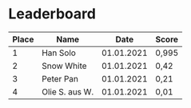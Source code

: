 # Leaderboard


Place | Name | Date | Score
------|------|------|------
1 | Han Solo | 01.01.2021 | 0,995
2 | Snow White | 01.01.2021 | 0,42
3 | Peter Pan | 01.01.2021 | 0,21
4 | Olie S. aus W. | 01.01.2021 | 0,01


<script src="d3.min.js?v=3.2.8"></script>

<script type="text/javascript"charset="utf-8">
    d3.text("scrores.csv", function(data) {
        var parsedCSV = d3.csv.parseRows(data);

        var container = d3.select("body")
            .append("table")

            .selectAll("tr")
                .data(parsedCSV).enter()
                .append("tr")

            .selectAll("td")
                .data(function(d) { return d; }).enter()
                .append("td")
                .text(function(d) { return d; });
    });
</script>



  <script type="text/javascript" src="https://www.gstatic.com/charts/loader.js"></script>
  <script type="text/javascript">
    google.charts.load('current', {'packages':['corechart']});
    google.charts.setOnLoadCallback(drawChart);

    function drawChart() {
      var data = google.visualization.arrayToDataTable([
        ['Year', 'ACC'],
        ['2004',  0.55],
        ['2005',  0.65],
        ['2006',  0.77],
        ['2007',  0.95]
      ]);

      var options = {
        title: 'Benchmark',
        curveType: 'function',
        legend: { position: 'bottom' }
      };

      var chart = new google.visualization.LineChart(document.getElementById('curve_chart'));

      chart.draw(data, options);
    }
  </script>
  <div id="curve_chart" style="width: auto; height: auto"></div>

